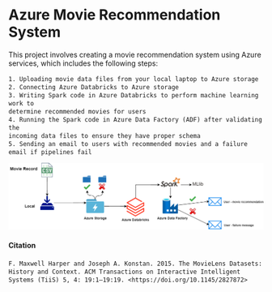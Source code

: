# Azure Movie Recommendation System

This project involves creating a movie recommendation system using Azure services, which includes the following steps:
```
1. Uploading movie data files from your local laptop to Azure storage
2. Connecting Azure Databricks to Azure storage
3. Writing Spark code in Azure Databricks to perform machine learning work to 
determine recommended movies for users
4. Running the Spark code in Azure Data Factory (ADF) after validating the 
incoming data files to ensure they have proper schema
5. Sending an email to users with recommended movies and a failure email if pipelines fail
```

![](https://github.com/Oguzozcn/Azure-Movie-Recommendation-System/blob/main/systemdiagram.png)

#### Citation 
```
F. Maxwell Harper and Joseph A. Konstan. 2015. The MovieLens Datasets: History and Context. ACM Transactions on Interactive Intelligent Systems (TiiS) 5, 4: 19:1–19:19. <https://doi.org/10.1145/2827872>
```
